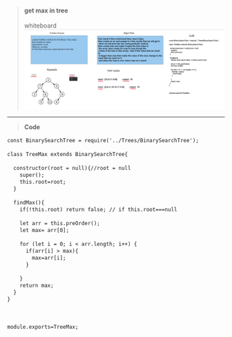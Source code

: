 >#### get max in tree
>whiteboard
>![Alt text](image.png)
>
>
---
>**Code**
```'use strict';
const BinarySearchTree = require('../Trees/BinarySearchTree');

class TreeMax extends BinarySearchTree{

  constructor(root = null){//root = null
    super();
    this.root=root;
  }

  findMax(){
    if(!this.root) return false; // if this.root===null

    let arr = this.preOrder();
    let max= arr[0];

    for (let i = 0; i < arr.length; i++) {
      if(arr[i] > max){
        max=arr[i];
      }

    }
    return max;
  }
}



module.exports=TreeMax;
```